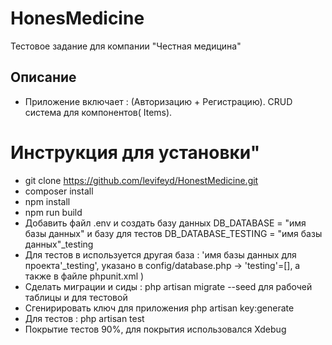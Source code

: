 # HonesMedicine
Тестовое задание для компании "Честная медицина"
## Описание
* Приложение включает : (Авторизацию + Регистрацию). CRUD система для компонентов( Items).
# Инструкция для установки"
* git clone https://github.com/levifeyd/HonestMedicine.git
* composer install
* npm install
* npm run build
* Добавить файл .env и создать базу данных DB_DATABASE = "имя базы данных"  и базу для тестов DB_DATABASE_TESTING = "имя базы данных"_testing
* Для тестов в используется другая база : 'имя базы данных для проекта'_testing', указано в config/database.php -> 'testing'=[], а также в файле phpunit.xml <env name="DB_CONNECTION" value="testing"/>)
* Сделать миграции и сиды : php artisan migrate --seed для рабочей таблицы и для тестовой
* Сгенирировать ключ для приложения php artisan key:generate 
* Для тестов : php artisan test
* Покрытие тестов 90%, для покрытия использовался Xdebug
